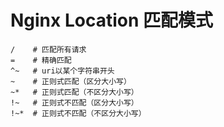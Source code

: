 # Nginx Location 匹配模式

```
/    # 匹配所有请求
=    # 精确匹配
^~   # uri以某个字符串开头
~    # 正则式匹配（区分大小写）
~*   # 正则式匹配（不区分大小写）
!~   # 正则式不匹配（区分大小写）
!~*  # 正则式不匹配（不区分大小写）
```
